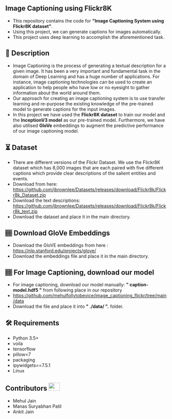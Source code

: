 ## Image Captioning using Flickr8K 

- This repository contains the code for **"Image Captioning System using Flickr8K dataset"**.
- Using this project, we can generate captions for images automatically.
- This project uses deep learning to accomplish the aforementioned task.
  
## 📝 Description
- Image Captioning is the process of generating a textual description for a given image. It has been a very important and fundamental task in the domain of Deep Learning and has a huge number of applications. For instance, image captioning technologies can be used to create an application to help people who have low or no eyesight to gather information about the world around them. 
- Our approach for creating an image captioning system is to use transfer learning and re-purpose the existing knowledge of the pre-trained model to generate captions for the input images. 
- In this project we have used the **Flickr8K dataset** to train our model and the **InceptionV3 model** as our pre-trained model. Furthermore, we have also utilised **GloVe** embeddings to augment the predictive performance of our image captioning model. 

## ⏳ Dataset
- There are different versions of the Flickr Dataset. We use the Flickr8K dataset which has 8,000 images that are each paired with five different captions which provide clear descriptions of the salient entities and events.
- Download from here: https://github.com/jbrownlee/Datasets/releases/download/Flickr8k/Flickr8k_Dataset.zip
- Download the text descriptions: https://github.com/jbrownlee/Datasets/releases/download/Flickr8k/Flickr8k_text.zip
- Download the dataset and place it in the main directory.


## 🏽‍ Download GloVe Embeddings 
- Download the GloVE embeddings from here : https://nlp.stanford.edu/projects/glove/
- Download the embeddings file and place it in the main directory.

##  🏽‍ For Image Captioning, download our model
- For image captioning, download our model manually: **" caption-model.hdf5 "** from following place in our repository 
- https://github.com/mehulfollytobevice/image_captioning_flickr/tree/main/data
- Download the file and place it into **" ./data/ ".** folder.

## :hammer_and_wrench: Requirements
* Python 3.5+
* voila
* tensorflow
* pillow<7
* packaging
* ipywidgets==7.5.1
* Linux

## Contributors <img src="https://raw.githubusercontent.com/TheDudeThatCode/TheDudeThatCode/master/Assets/Developer.gif" width=35 height=25> 
- Mehul Jain
- Manas Suryabhan Patil
- Ankit Jain

